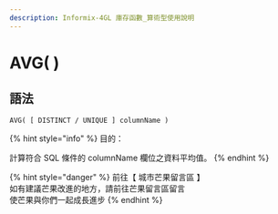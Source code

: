 ```yaml
---
description: Informix-4GL 庫存函數_算術型使用說明
---
```


# AVG( )

## 語法

```
AVG( [ DISTINCT / UNIQUE ] columnName )
```

{% hint style="info" %}
目的：

計算符合 SQL 條件的 columnName 欄位之資料平均值。
{% endhint %}

{% hint style="danger" %}
前往【 城市芒果留言區 】\
如有建議芒果改進的地方，請前往芒果留言區留言\
使芒果與你們一起成長進步
{% endhint %}
